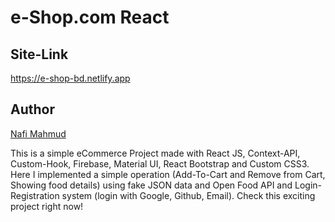 # e-Shop.com React
## Site-Link
https://e-shop-bd.netlify.app

## Author 
[Nafi Mahmud][author]

[author]: https://sourcecodebd.github.io/nafi.com/
This is a simple eCommerce Project made with React JS, Context-API, Custom-Hook, Firebase, Material UI, React Bootstrap and Custom CSS3. Here I implemented a simple operation (Add-To-Cart and Remove from Cart, Showing food details) using fake JSON data and Open Food API and Login-Registration system (login with Google, Github, Email). Check this exciting project right now!
